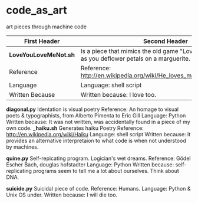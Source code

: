 code_as_art
===========

art pieces through machine code

First Header  | Second Header
------------- | -------------
**LoveYouLoveMeNot.sh**	| Is a piece that mimics the old game "Love me... Love me not" as you deflower petals on a marguerite. 
Reference 			| Reference: http://en.wikipedia.org/wiki/He_loves_me..._he_loves_me_not
Language 			| Language: shell script
Written Because 			| Written because: I love too.

**diagonal.py**		Identation is visual poetry
			Reference: An homage to visual poets & typographists, from Alberto Pimenta to Eric Gill 
			Language: Python
			Written because: It was not written, was accidentally found in a piece of my own code.
**_haiku.sh**		Generates haiku Poetry
			Reference: http://en.wikipedia.org/wiki/Haiku
			Language: shell script
			Written because: it provides an alternative interpretaion to what code is when not understood by machines.

**quine.py** 		Self-repicating program. Logician's wet dreams.
			Reference: Gödel Escher Bach, douglas hofstadter
			Language: Python 
			Written because: self-replicating programs seem to tell me a lot about ourselves. Think about DNA.
			
**suicide.py**		Suicidal piece of code.
			Reference: Humans.
			Language: Python & Unix OS under.
			Written because: I will die too. 
